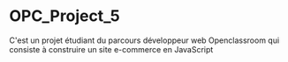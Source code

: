 # OPC_Project_5
C'est un projet étudiant du parcours développeur web Openclassroom qui consiste à construire un site e-commerce en JavaScript

